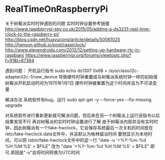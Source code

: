 # RealTimeOnRaspberryPi
关于树莓派实时时钟遇到的问题
实时时钟设置参考链接
http://www.raspberrypi-spy.co.uk/2015/05/adding-a-ds3231-real-time-clock-to-the-raspberry-pi/
http://blog.csdn.net/huayucong/article/details/50061025
http://henson.github.io/post/raspiclock/
http://www.elevendroids.com/2012/12/setting-up-hardware-rtc-in-raspbian/
https://www.raspberrypi.org/forums/viewtopic.php?f=91&t=67364

遇到问题：
开机运行指令
sudo echo ds1307 0x68 > /sys/class/i2c-adapter/i2c-1/new_device
导致硬件时钟重置成与树莓派系统时钟一样的初始值
树莓派开机启动时间为1970年1月1日
硬件时钟被重置为这个时间并且为不可读变量

解决办法
系统软件有bug，运行
sudo apt-get –y –-force-yes --fix-missing  upgrade

对系统软件进行重新更新就可解决问题，但后来在另一个树莓派上运行该指令以后结果发现不行
再对树莓派的实时时钟设置进行了解
由于树莓派内部并没有实时时钟，因此树莓派有一个fake-hwclock，它会保存系统最后一次关机的时间放在
/etc/fake-hwclock.data文件中，并且默认为格林威治时间
要想显示为本地时间，可以把 /sbin/fake-hwclock文件中的这一行
"date -u '+%Y-%m-%d %H:%M:%S' > $FILE"
改为
"date '+%Y-%m-%d %H:%M:%S' > $FILE"
即可.原因是"-u"会将时间转换为UTC时间
